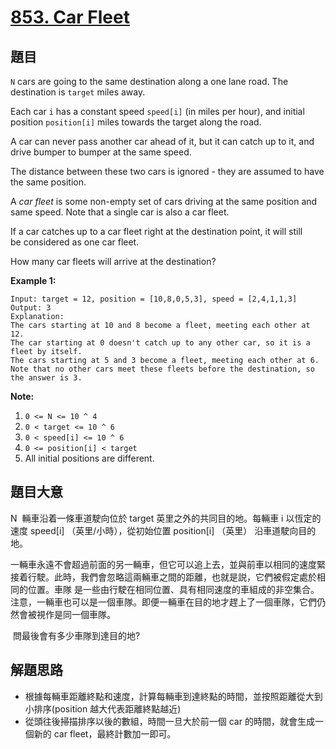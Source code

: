 # [853. Car Fleet](https://leetcode.com/problems/car-fleet/)


## 題目

`N` cars are going to the same destination along a one lane road. The destination is `target` miles away.

Each car `i` has a constant speed `speed[i]` (in miles per hour), and initial position `position[i]` miles towards the target along the road.

A car can never pass another car ahead of it, but it can catch up to it, and drive bumper to bumper at the same speed.

The distance between these two cars is ignored - they are assumed to have the same position.

A *car fleet* is some non-empty set of cars driving at the same position and same speed. Note that a single car is also a car fleet.

If a car catches up to a car fleet right at the destination point, it will still be considered as one car fleet.

How many car fleets will arrive at the destination?

**Example 1:**

    Input: target = 12, position = [10,8,0,5,3], speed = [2,4,1,1,3]
    Output: 3
    Explanation:
    The cars starting at 10 and 8 become a fleet, meeting each other at 12.
    The car starting at 0 doesn't catch up to any other car, so it is a fleet by itself.
    The cars starting at 5 and 3 become a fleet, meeting each other at 6.
    Note that no other cars meet these fleets before the destination, so the answer is 3.

**Note:**

1. `0 <= N <= 10 ^ 4`
2. `0 < target <= 10 ^ 6`
3. `0 < speed[i] <= 10 ^ 6`
4. `0 <= position[i] < target`
5. All initial positions are different.


## 題目大意

N  輛車沿着一條車道駛向位於 target 英里之外的共同目的地。每輛車 i 以恆定的速度 speed[i] （英里/小時），從初始位置 position[i] （英里） 沿車道駛向目的地。

一輛車永遠不會超過前面的另一輛車，但它可以追上去，並與前車以相同的速度緊接着行駛。此時，我們會忽略這兩輛車之間的距離，也就是説，它們被假定處於相同的位置。車隊 是一些由行駛在相同位置、具有相同速度的車組成的非空集合。注意，一輛車也可以是一個車隊。即便一輛車在目的地才趕上了一個車隊，它們仍然會被視作是同一個車隊。

 問最後會有多少車隊到達目的地?



## 解題思路


- 根據每輛車距離終點和速度，計算每輛車到達終點的時間，並按照距離從大到小排序(position 越大代表距離終點越近)
- 從頭往後掃描排序以後的數組，時間一旦大於前一個 car 的時間，就會生成一個新的 car fleet，最終計數加一即可。
